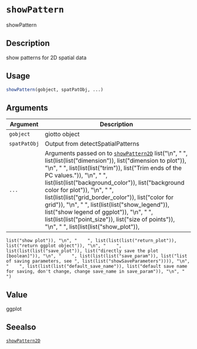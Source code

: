 # `showPattern`

showPattern


## Description

show patterns for 2D spatial data


## Usage

```r
showPattern(gobject, spatPatObj, ...)
```


## Arguments

Argument      |Description
------------- |----------------
`gobject`     |     giotto object
`spatPatObj`     |     Output from detectSpatialPatterns
`...`     |      Arguments passed on to [`showPattern2D`](#showpattern2d)   list("\n", "    ", list(list(list("dimension")), list("dimension to plot")), "\n", "    ", list(list(list("trim")), list("Trim ends of the PC values.")), "\n", "    ", list(list(list("background_color")), list("background color for plot")), "\n", "    ", list(list(list("grid_border_color")), list("color for grid")), "\n", "    ", list(list(list("show_legend")), list("show legend of ggplot")), "\n", "    ", list(list(list("point_size")), list("size of points")), "\n", "    ", list(list(list("show_plot")), 
    list("show plot")), "\n", "    ", list(list(list("return_plot")), list("return ggplot object")), "\n", "    ", list(list(list("save_plot")), list("directly save the plot [boolean]")), "\n", "    ", list(list(list("save_param")), list("list of saving parameters, see ", list(list("showSaveParameters")))), "\n", "    ", list(list(list("default_save_name")), list("default save name for saving, don't change, change save_name in save_param")), "\n", "  ")


## Value

ggplot


## Seealso

[`showPattern2D`](#showpattern2d)


